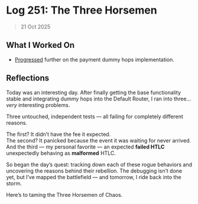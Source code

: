 # Log 251: The Three Horsemen

> 21 Oct 2025

## What I Worked On

- [Progressed] further on the payment dummy hops implementation.

## Reflections

Today was an interesting day. After finally getting the base functionality
stable and integrating dummy hops into the Default Router, I ran into three…
_very_ interesting problems.

Three untouched, independent tests — all failing for completely different
reasons.

The first? It didn’t have the fee it expected.  
The second? It panicked because the event it was waiting for never arrived.  
And the third — my personal favorite — an expected **failed HTLC** unexpectedly
behaving as **malformed** HTLC.

So began the day’s quest: tracking down each of these rogue behaviors and
uncovering the reasons behind their rebellion. The debugging isn’t done yet, but
I’ve mapped the battlefield — and tomorrow, I ride back into the storm.

Here’s to taming the Three Horsemen of Chaos.

[Progressed]: https://github.com/shaavan/rust-lightning/commits/pay-dummy-17
